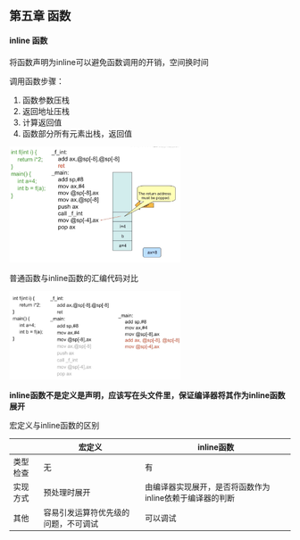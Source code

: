 ## 第五章 函数

#### inline 函数

将函数声明为inline可以避免函数调用的开销，空间换时间

调用函数步骤：

1. 函数参数压栈
2. 返回地址压栈
3. 计算返回值
4. 函数部分所有元素出栈，返回值

<img src="../img/assembly code.png" alt="assembly code" style="zoom:30%;" />

普通函数与inline函数的汇编代码对比

<img src="../img/inline.png" alt="assembly code" style="zoom:30%;" />



**inline函数不是定义是声明，应该写在头文件里，保证编译器将其作为inline函数展开**



宏定义与inline函数的区别

|          | 宏定义                               | inline函数                                               |
| -------- | ------------------------------------ | -------------------------------------------------------- |
| 类型检查 | 无                                   | 有                                                       |
| 实现方式 | 预处理时展开                         | 由编译器实现展开，是否将函数作为inline依赖于编译器的判断 |
| 其他     | 容易引发运算符优先级的问题，不可调试 | 可以调试                                                 |

